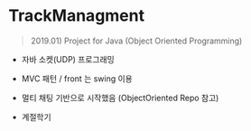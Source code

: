 # TrackManagment
> 2019.01) Project for Java (Object Oriented Programming)

- 자바 소켓(UDP) 프로그래밍
- MVC 패턴 / front 는 swing 이용
- 멀티 채팅 기반으로 시작했음 (ObjectOriented Repo 참고)



- 계절학기

